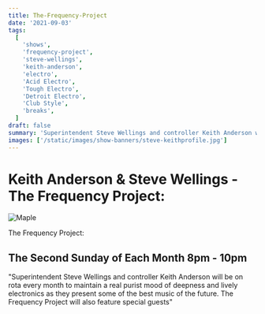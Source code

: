 ```yaml
---
title: The-Frequency-Project
date: '2021-09-03'
tags:
  [
    'shows',
    'frequency-project',
    'steve-wellings',
    'keith-anderson',
    'electro',
    'Acid Electro',
    'Tough Electro',
    'Detroit Electro',
    'Club Style',
    'breaks',
  ]
draft: false
summary: 'Superintendent Steve Wellings and controller Keith Anderson will be on rota every month to maintain a real purist mood. '
images: ['/static/images/show-banners/steve-keithprofile.jpg']
---
```


# Keith Anderson & Steve Wellings - The Frequency Project:

<div className="my-1 px-2 w-full overflow-hidden xl:my-1 xl:px-2 xl:w-1/2">
    <Image alt="Maple" src="/static/images/show-banners/keith&steve.jpeg" width={700} height={250} />
  </div>

The Frequency Project:

## The Second Sunday of Each Month 8pm - 10pm

"Superintendent Steve Wellings and controller Keith Anderson will be on rota every month to maintain a real purist mood of deepness and lively electronics as they present some of the best music of the future. The Frequency Project will also feature special guests"
